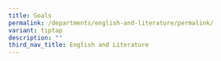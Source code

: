```yaml
---
title: Goals
permalink: /departments/english-and-literature/permalink/
variant: tiptap
description: ""
third_nav_title: English and Literature
---
```

